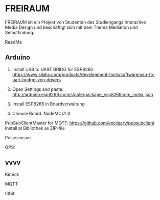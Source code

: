 # FREIRAUM
FREIRAUM ist ein Projekt von Studenten des Studiengangs Interactive Media Design und beschäftigt sich mit dem Thema Mediation und Selbstfindung.

ReadMe
  
## Arduino
  1. Install USB to UART BRIDG for ESP8266
  https://www.silabs.com/products/development-tools/software/usb-to-uart-bridge-vcp-drivers
  
  2. Open Settings and paste:
  http://arduino.esp8266.com/stable/package_esp8266com_index.json

  3. Install ESP8266 in Boardverwaltung
  4. Choose Board: NodeMCU1.0
  
 PubSubClientMaster for MQTT:
 https://github.com/knolleary/pubsubclient
 Install at Bibliothek as ZIP-file

Pulsesensor:
 
GPS:
 
## vvvv 

Kinect:

MQTT:

fitbit:
